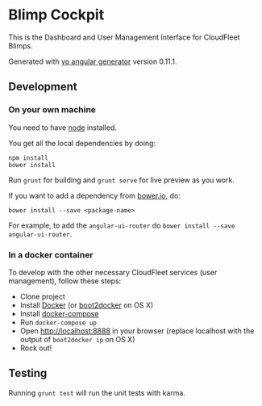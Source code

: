 Blimp Cockpit
=============

This is the Dashboard and User Management Interface for CloudFleet Blimps.

Generated with
[yo angular generator](https://github.com/yeoman/generator-angular)
version 0.11.1.

## Development

### On your own machine

You need to have [node](https://nodejs.org/) installed.

You get all the local dependencies by doing:

    npm install
    bower install

Run `grunt` for building and `grunt serve` for live preview as you work.

If you want to add a dependency from [bower.io](http://bower.io/search/), do:

    bower install --save <package-name>

For example, to add the `angular-ui-router` do
`bower install --save angular-ui-router`.

### In a docker container

To develop with the other necessary CloudFleet services (user management),
follow these steps:

- Clone project
- Install [Docker](https://www.docker.com/)
  (or [boot2docker](http://boot2docker.io/) on OS X)
- Install [docker-compose](http://docs.docker.com/compose/)
- Run `docker-compose up`
- Open [http://localhost:8888]() in your browser
  (replace localhost with the output of `boot2docker ip` on OS X)
- Rock out!

## Testing

Running `grunt test` will run the unit tests with karma.
